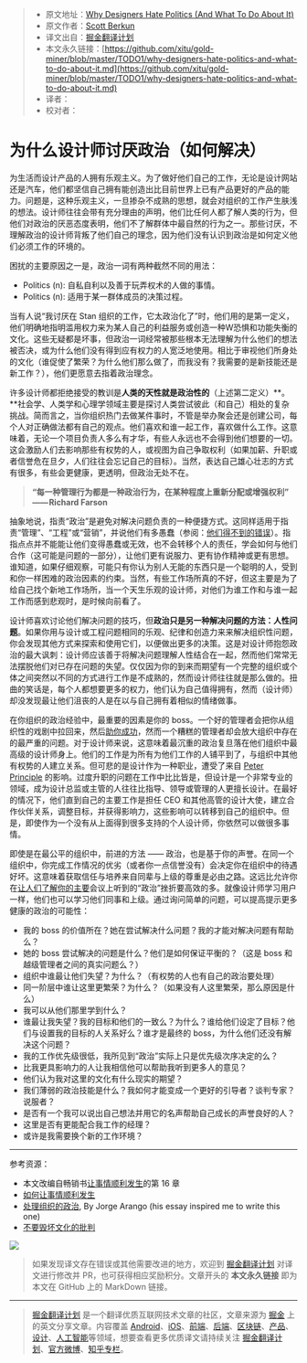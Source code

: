 > * 原文地址：[Why Designers Hate Politics (And What To Do About It)](https://medium.com/@berkun/why-designers-hate-politics-and-what-to-do-about-it-54d170a298cc)
> * 原文作者：[Scott Berkun](https://medium.com/@berkun?source=post_header_lockup)
> * 译文出自：[掘金翻译计划](https://github.com/xitu/gold-miner)
> * 本文永久链接：[https://github.com/xitu/gold-miner/blob/master/TODO1/why-designers-hate-politics-and-what-to-do-about-it.md](https://github.com/xitu/gold-miner/blob/master/TODO1/why-designers-hate-politics-and-what-to-do-about-it.md)
> * 译者：
> * 校对者：

# 为什么设计师讨厌政治（如何解决）

为生活而设计产品的人拥有乐观主义。为了做好他们自己的工作，无论是设计网站还是汽车，他们都坚信自己拥有能创造出比目前世界上已有产品更好的产品的能力。问题是，这种乐观主义，一旦掺杂不成熟的思想，就会对组织的工作产生肤浅的想法。设计师往往会带有充分理由的声明，他们比任何人都了解人类的行为，但他们对政治的厌恶态度表明，他们不了解群体中最自然的行为之一。那些讨厌，不理解政治的设计师背叛了他们自己的理念，因为他们没有认识到政治是如何定义他们必须工作的环境的。

困扰的主要原因之一是，政治一词有两种截然不同的用法：

*   Politics (n): 自私自利以及善于玩弄权术的人做的事情。
*   Politics (n): 适用于某一群体成员的决策过程。

当有人说“我讨厌在 Stan 组织的工作，它太政治化了”时，他们用的是第一定义，他们明确地指明滥用权力来为某人自己的利益服务或创造一种W恐惧和功能失衡的文化。这些无疑都是坏事，但政治一词经常被那些根本无法理解为什么他们的想法被否决，或为什么他们没有得到应有权力的人宽泛地使用。相比于审视他们所身处的文化（谁促使了繁荣？为什么他们那么做了，而我没有？我需要的是新技能还是新工作？），他们更愿意去指着政治理念。

许多设计师都拒绝接受的教训是**人类的天性就是政治性的**（上述第二定义）**。**社会学、人类学和心理学领域主要是探讨人类尝试彼此（和自己）相处的复杂挑战。简而言之，当你组织热门去做某件事时，不管是举办聚会还是创建公司，每个人对正确做法都有自己的观点。他们喜欢和谁一起工作，喜欢做什么工作。这意味着，无论一个项目负责人多么有才华，有些人永远也不会得到他们想要的一切。这会激励人们去影响那些有权势的人，或视图为自己争取权利（如果加薪、升职或者信誉危在旦夕，人们往往会忘记自己的目标）。当然，表达自己雄心壮志的方式有很多，有些会更健康，更透明，但政治无处不在。

> **“每一种管理行为都是一种政治行为，在某种程度上重新分配或增强权利” —— Richard Farson**

抽象地说，指责“政治”是避免对解决问题负责的一种便捷方式。这同样适用于指责“管理”、“工程”或“营销”，并说他们有多愚蠢（参阅：[他们得不到的错误](http://scottberkun.com/2010/the-fallacy-of-they-dont-get-it/)）。指指点点并不能能让他们变得愚蠢或无效，也不会转移个人的责任，学会如何与他们合作（这可能是问题的一部分），让他们更有说服力、更有协作精神或更有思想。谁知道，如果仔细观察，可能只有你认为别人无能的东西只是一个聪明的人，受到和你一样困难的政治因素的约束。当然，有些工作场所真的不好，但这主要是为了给自己找个新地工作场所，当一个天生乐观的设计师，对他们为谁工作和与谁一起工作而感到悲观时，是时候向前看了。

设计师喜欢讨论他们解决问题的技巧，但**政治只是另一种解决问题的方法：人性问题**。如果你用与设计或工程问题相同的乐观、纪律和创造力来来解决组织性问题，你会发现其他方式来探索和使用它们，以便做出更多的决策。这是对设计师抱怨政治的最大讽刺：设计师应该善于将解决问题理解人性结合在一起，然而他们常常无法摆脱他们对已存在问题的失望。仅仅因为你的到来而期望有一个完整的组织或个体之间突然以不同的方式进行工作是不成熟的，然而设计师往往就是那么做的。扭曲的笑话是，每个人都想要更多的权力，他们认为自己值得拥有，然而（设计师）却没发现最让他们沮丧的人是在以与自己拥有着相似的情绪做事。

在你组织的政治经验中，最重要的因素是你的 boss。一个好的管理者会把你从组织性的戏剧中拉回来，然后[助你成功](http://scottberkun.com/2018/set-up-to-succeed-or-fail/)，然而一个糟糕的管理者却会放大组织中存在的最严重的问题。对于设计师来说，这意味着最沉重的政治复旦落在他们组织中最高级的设计师身上。他们的工作是为所有为他们工作的人铺平到了，与组织中其他有权势的人建立关系。但可悲的是设计作为一种职业，遭受了来自 [Peter Principle](https://en.wikipedia.org/wiki/Peter_principle) 的影响。过度升职的问题在工作中比比皆是，但设计是一个非常专业的领域，成为设计总监或主管的人往往比指导、领导或管理的人更擅长设计。在最好的情况下，他们直到自己的主要工作是担任 CEO 和其他高管的设计大使，建立合作伙伴关系，调整目标，并获得影响力，这些影响可以转移到自己的组织中。但是，即使作为一个没有从上面得到很多支持的个人设计师，你依然可以做很多事情。

即使是在最公平的组织中，前进的方法 —— 政治，也是基于你的声誉。在同一个组织中，你完成工作情况的优劣（或者你一点信誉没有）会决定你在组织中的待遇好坏。这意味着获取信任与培养来自同辈与上级的尊重是必由之路。这远比允许你在[让人们了解你的主要](http://scottberkun.com/2009/how-to-keep-your-mouth-shut/)会议上听到的“政治”挫折要高效的多。就像设计师学习用户一样，他们也可以学习他们同事和上级。通过询问简单的问题，可以提高提示更多健康的政治的可能性：

*   我的 boss 的价值所在？她在尝试解决什么问题？我的才能对解决问题有帮助么？
*   她的 boss 尝试解决的问题是什么？他们是如何保证平衡的？（这是 boss 和越级管理者之间的真实问题么？）
*   组织中谁最让他们失望？为什么？（有权势的人也有自己的政治要处理）
*   同一阶层中谁让这里更繁荣？为什么？（如果没有人这里繁荣，那么原因是什么）
*   我可以从他们那里学到什么？
*   谁最让我失望？我的目标和他们的一致么？为什么？谁给他们设定了目标？他们与设置我的目标的人关系好么？谁才是最终的 boss，为什么他们还没有解决这个问题？
*   我的工作优先级很低，我所见到“政治”实际上只是优先级次序决定的么？
*   比我更具影响力的人让我相信他可以帮助我听到更多人的意见？
*   他们认为我对这里的文化有什么现实的期望？
*   我们薄弱的政治技能是什么？我如何才能变成一个更好的引导者？谈判专家？说服者？
*   是否有一个我可以说出自己想法并用它的名声帮助自己成长的声誉良好的人？
*   这里是否有更能配合我工作的经理？
*   或许是我需要换个新的工作环境？

***

参考资源：

*   本文改编自畅销书[让事情顺利发生](http://www.amazon.com/dp/B0026OR3AS/tag=scottberkunco-20/)的第 16 章
*   [如何让事情顺利发生](http://scottberkun.com/2012/how-to-make-things-happen/)
*   [处理组织的政治](https://jarango.com/2018/04/09/dealing-with-organizational-politics/), By Jorge Arango (his essay inspired me to write this one)
*   [不要毁坏文化的批判](http://scottberkun.com/2014/critique-dont-fuck-up-culture/)

![](https://cdn-images-1.medium.com/max/800/1*akPxfOQMFk-096sGzWIIUA.jpeg)

> 如果发现译文存在错误或其他需要改进的地方，欢迎到 [掘金翻译计划](https://github.com/xitu/gold-miner) 对译文进行修改并 PR，也可获得相应奖励积分。文章开头的 **本文永久链接** 即为本文在 GitHub 上的 MarkDown 链接。


---

> [掘金翻译计划](https://github.com/xitu/gold-miner) 是一个翻译优质互联网技术文章的社区，文章来源为 [掘金](https://juejin.im) 上的英文分享文章。内容覆盖 [Android](https://github.com/xitu/gold-miner#android)、[iOS](https://github.com/xitu/gold-miner#ios)、[前端](https://github.com/xitu/gold-miner#前端)、[后端](https://github.com/xitu/gold-miner#后端)、[区块链](https://github.com/xitu/gold-miner#区块链)、[产品](https://github.com/xitu/gold-miner#产品)、[设计](https://github.com/xitu/gold-miner#设计)、[人工智能](https://github.com/xitu/gold-miner#人工智能)等领域，想要查看更多优质译文请持续关注 [掘金翻译计划](https://github.com/xitu/gold-miner)、[官方微博](http://weibo.com/juejinfanyi)、[知乎专栏](https://zhuanlan.zhihu.com/juejinfanyi)。
